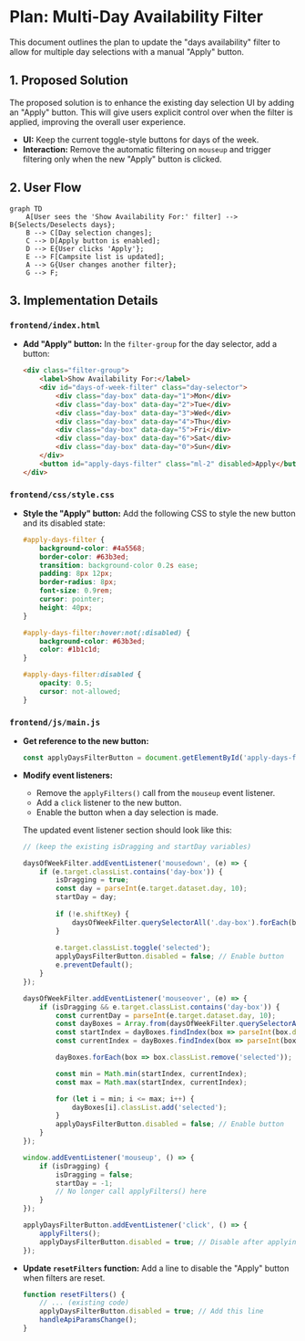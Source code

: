 # Plan: Multi-Day Availability Filter

This document outlines the plan to update the "days availability" filter to allow for multiple day selections with a manual "Apply" button.

## 1. Proposed Solution

The proposed solution is to enhance the existing day selection UI by adding an "Apply" button. This will give users explicit control over when the filter is applied, improving the overall user experience.

- **UI:** Keep the current toggle-style buttons for days of the week.
- **Interaction:** Remove the automatic filtering on `mouseup` and trigger filtering only when the new "Apply" button is clicked.

## 2. User Flow

```mermaid
graph TD
    A[User sees the 'Show Availability For:' filter] --> B{Selects/Deselects days};
    B --> C[Day selection changes];
    C --> D[Apply button is enabled];
    D --> E{User clicks 'Apply'};
    E --> F[Campsite list is updated];
    A --> G{User changes another filter};
    G --> F;
```

## 3. Implementation Details

### `frontend/index.html`

- **Add "Apply" button:**
  In the `filter-group` for the day selector, add a button:
  ```html
  <div class="filter-group">
      <label>Show Availability For:</label>
      <div id="days-of-week-filter" class="day-selector">
          <div class="day-box" data-day="1">Mon</div>
          <div class="day-box" data-day="2">Tue</div>
          <div class="day-box" data-day="3">Wed</div>
          <div class="day-box" data-day="4">Thu</div>
          <div class="day-box" data-day="5">Fri</div>
          <div class="day-box" data-day="6">Sat</div>
          <div class="day-box" data-day="0">Sun</div>
      </div>
      <button id="apply-days-filter" class="ml-2" disabled>Apply</button>
  </div>
  ```

### `frontend/css/style.css`

- **Style the "Apply" button:**
  Add the following CSS to style the new button and its disabled state:
  ```css
  #apply-days-filter {
      background-color: #4a5568;
      border-color: #63b3ed;
      transition: background-color 0.2s ease;
      padding: 8px 12px;
      border-radius: 8px;
      font-size: 0.9rem;
      cursor: pointer;
      height: 40px;
  }

  #apply-days-filter:hover:not(:disabled) {
      background-color: #63b3ed;
      color: #1b1c1d;
  }

  #apply-days-filter:disabled {
      opacity: 0.5;
      cursor: not-allowed;
  }
  ```

### `frontend/js/main.js`

- **Get reference to the new button:**
  ```javascript
  const applyDaysFilterButton = document.getElementById('apply-days-filter');
  ```

- **Modify event listeners:**
  - Remove the `applyFilters()` call from the `mouseup` event listener.
  - Add a `click` listener to the new button.
  - Enable the button when a day selection is made.

  The updated event listener section should look like this:

  ```javascript
  // (keep the existing isDragging and startDay variables)

  daysOfWeekFilter.addEventListener('mousedown', (e) => {
      if (e.target.classList.contains('day-box')) {
          isDragging = true;
          const day = parseInt(e.target.dataset.day, 10);
          startDay = day;
          
          if (!e.shiftKey) {
              daysOfWeekFilter.querySelectorAll('.day-box').forEach(box => box.classList.remove('selected'));
          }
          
          e.target.classList.toggle('selected');
          applyDaysFilterButton.disabled = false; // Enable button
          e.preventDefault();
      }
  });

  daysOfWeekFilter.addEventListener('mouseover', (e) => {
      if (isDragging && e.target.classList.contains('day-box')) {
          const currentDay = parseInt(e.target.dataset.day, 10);
          const dayBoxes = Array.from(daysOfWeekFilter.querySelectorAll('.day-box'));
          const startIndex = dayBoxes.findIndex(box => parseInt(box.dataset.day, 10) === startDay);
          const currentIndex = dayBoxes.findIndex(box => parseInt(box.dataset.day, 10) === currentDay);

          dayBoxes.forEach(box => box.classList.remove('selected'));

          const min = Math.min(startIndex, currentIndex);
          const max = Math.max(startIndex, currentIndex);

          for (let i = min; i <= max; i++) {
              dayBoxes[i].classList.add('selected');
          }
          applyDaysFilterButton.disabled = false; // Enable button
      }
  });

  window.addEventListener('mouseup', () => {
      if (isDragging) {
          isDragging = false;
          startDay = -1;
          // No longer call applyFilters() here
      }
  });

  applyDaysFilterButton.addEventListener('click', () => {
      applyFilters();
      applyDaysFilterButton.disabled = true; // Disable after applying
  });
  ```

- **Update `resetFilters` function:**
  Add a line to disable the "Apply" button when filters are reset.
  ```javascript
  function resetFilters() {
      // ... (existing code)
      applyDaysFilterButton.disabled = true; // Add this line
      handleApiParamsChange();
  }